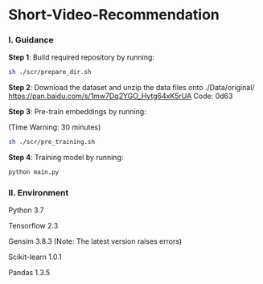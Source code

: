 # Short-Video-Recommendation
### I. Guidance
**Step 1**: Build required repository by running:
```bash
sh ./scr/prepare_dir.sh
```


**Step 2**: Download the dataset and unzip the data files onto ./Data/original/
https://pan.baidu.com/s/1mw7Dq2YGO_Hytg64xK5rUA 
Code: 0d63


**Step 3**: Pre-train embeddings by running: 

(Time Warning: 30 minutes)
```bash
sh ./scr/pre_training.sh
```


**Step  4**: Training model by running:
```bash
python main.py
```


### II. Environment
Python 3.7

Tensorflow 2.3

Gensim 3.8.3 (Note: The latest version raises errors)

Scikit-learn 1.0.1

Pandas 1.3.5

